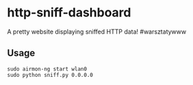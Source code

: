 # http-sniff-dashboard
A pretty website displaying sniffed HTTP data! #warsztatywww

## Usage
```
sudo airmon-ng start wlan0
sudo python sniff.py 0.0.0.0
```
